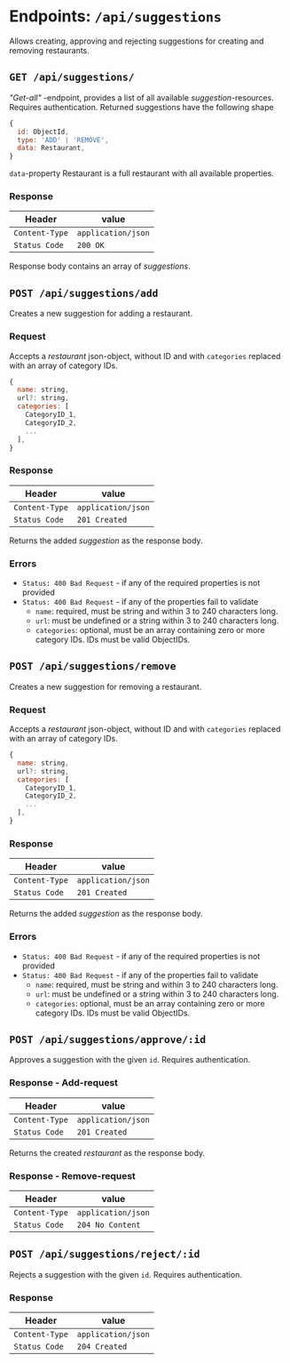 Endpoints: `/api/suggestions`
=============================
Allows creating, approving and rejecting suggestions for creating and removing restaurants.

`GET /api/suggestions/`
-----------------------
*"Get-all"* -endpoint, provides a list of all available *suggestion*-resources. Requires authentication. Returned suggestions have the following shape

```js
{
  id: ObjectId,
  type: 'ADD' | 'REMOVE',
  data: Restaurant,
}
```
`data`-property Restaurant is a full restaurant with all available properties.

### Response

| Header         | value              |
| -------------- | ------------------ |
| `Content-Type` | `application/json` |
| `Status Code`  | `200 OK`           |

Response body contains an array of *suggestions*.


`POST /api/suggestions/add`
---------------------------
Creates a new suggestion for adding a restaurant.

### Request
Accepts a *restaurant* json-object, without ID and with `categories` replaced with an array of category IDs.
```js
{
  name: string,
  url?: string,
  categories: [
    CategoryID_1,
    CategoryID_2,
    ...
  ],
}
```

### Response
| Header         | value              |
| -------------- | ------------------ |
| `Content-Type` | `application/json` |
| `Status Code`  | `201 Created`      |

Returns the added *suggestion* as the response body.

### Errors
 - `Status: 400 Bad Request` - if any of the required properties is not provided
 - `Status: 400 Bad Request` - if any of the properties fail to validate
    - `name`: required, must be string and within 3 to 240 characters long.
    - `url`: must be undefined or a string within 3 to 240 characters long.
    - `categories`: optional, must be an array containing zero or more category IDs. IDs must be valid ObjectIDs.


`POST /api/suggestions/remove`
---------------------------
Creates a new suggestion for removing a restaurant.

### Request
Accepts a *restaurant* json-object, without ID and with `categories` replaced with an array of category IDs.
```js
{
  name: string,
  url?: string,
  categories: [
    CategoryID_1,
    CategoryID_2,
    ...
  ],
}
```

### Response
| Header         | value              |
| -------------- | ------------------ |
| `Content-Type` | `application/json` |
| `Status Code`  | `201 Created`      |

Returns the added *suggestion* as the response body.

### Errors
 - `Status: 400 Bad Request` - if any of the required properties is not provided
 - `Status: 400 Bad Request` - if any of the properties fail to validate
    - `name`: required, must be string and within 3 to 240 characters long.
    - `url`: must be undefined or a string within 3 to 240 characters long.
    - `categories`: optional, must be an array containing zero or more category IDs. IDs must be valid ObjectIDs.


`POST /api/suggestions/approve/:id`
-----------------------------------
Approves a suggestion with the given `id`. Requires authentication.

### Response - Add-request
| Header         | value              |
| -------------- | ------------------ |
| `Content-Type` | `application/json` |
| `Status Code`  | `201 Created`      |

Returns the created *restaurant* as the response body.

### Response - Remove-request
| Header         | value              |
| -------------- | ------------------ |
| `Content-Type` | `application/json` |
| `Status Code`  | `204 No Content`   |


`POST /api/suggestions/reject/:id`
----------------------------------
Rejects a suggestion with the given `id`. Requires authentication.

### Response
| Header         | value              |
| -------------- | ------------------ |
| `Content-Type` | `application/json` |
| `Status Code`  | `204 Created`      |

